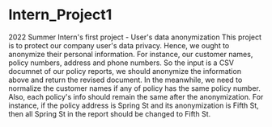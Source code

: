 # Intern_Project1
2022 Summer Intern's first project - User's data anonymization
This project is to protect our company user's data privacy. Hence, we ought to anonymize their personal information. For instance, our customer names, policy numbers, address and phone numbers. So the input is a CSV documnet of our policy reports, we should anonymize the information above and return the revised document.
In the meanwhile, we need to normalize the customer names if any of policy has the same policy number. Also, each policy's info should remain the same after the anonymization. For instance, if the policy address is Spring St and its anonymization is Fifth St, then all Spring St in the report should be changed to Fifth St.
